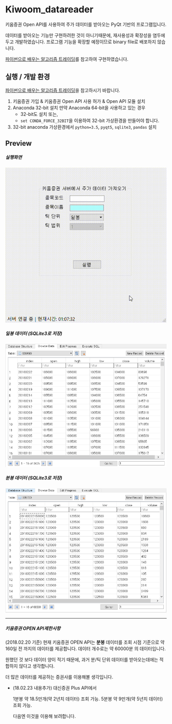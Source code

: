 # Kiwoom_datareader
키움증권 Open API를 사용하여 주가 데이터를 받아오는 PyQt 기반의 프로그램입니다.

데이터를 받아오는 기능만 구현하려한 것이 아니기때문에, 재사용성과 확장성을 염두에 두고 개발하였습니다.
프로그램 기능을 확장할 예정이므로 binary file로 배포하지 않습니다.

[파이썬으로 배우는 알고리즘 트레이딩]를 참고하여 구현하였습니다.

[파이썬으로 배우는 알고리즘 트레이딩]:https://wikidocs.net/book/110

## 실행 / 개발 환경


[파이썬으로 배우는 알고리즘 트레이딩]을 참고하시기 바랍니다.

1. 키움증권 가입 & 키움증권 Open API 사용 허가 & Open API 모듈 설치
2. Anaconda 32-bit 설치
	만약 Anaconda 64-bit을 사용하고 있는 경우
    - 32-bit도 설치 또는,
    - `set CONDA_FORCE_32BIT`을 이용하여 32-bit 가상환경을 만들어야 합니다.
3. 32-bit anaconda 가상환경에서 `python=3.5`, `pyqt5`, `sqlite3`, `pandas` 설치
    


## Preview
##### 실행화면
![mainwindow](./sample_img/mainwindow.gif)
##### 일봉 데이터 (SQLite3로 저장)
![daily](./sample_img/daily.PNG)
##### 분봉 데이터 (SQLite3로 저장)
![minute](./sample_img/minute.PNG)

---

##### *키움증권 OPEN API제한사항*
(2018.02.20 기준)
현재 키움증권 OPEN API는 **분봉** 데이터를 조회 시점 기준으로 약 160일 전 까지의 데이터를 제공합니다.
데이터 개수로는 약 60000분 의 데이터입니다.

원했던 것 보다 데이터 양이 적기 때문에, 과거 분/틱 단위 데이터를 받아오는데에는 적합하지 않다고 생각합니다.

더 많은 데이터를 제공하는 증권사를 이용해볼 생각입니다.
+ (18.02.23 내용추가)
	대신증권 Plus API에서 

	1분봉 약 18.5만개(약 2년치 데이터) 조회 가능. 
	5분봉 약 9만개(약 5년치 데이터) 조회 가능. 

	다음엔 이것을 이용해 보려합니다.



